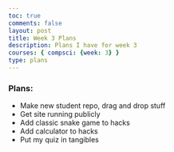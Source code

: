 ```yaml
---
toc: true
comments: false
layout: post
title: Week 3 Plans
description: Plans I have for week 3
courses: { compsci: {week: 3} }
type: plans
---
```


### Plans:
- Make new student repo, drag and drop stuff
- Get site running publicly
- Add classic snake game to hacks
- Add calculator to hacks
- Put my quiz in tangibles